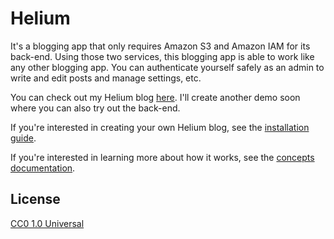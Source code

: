 # Helium

It's a blogging app that only requires Amazon S3 and Amazon IAM for its back-end. Using those two services, this blogging app is able to work like any other blogging app. You can authenticate yourself safely as an admin to write and edit posts and manage settings, etc.
 
You can check out my Helium blog [here](http://mk-helium-blog.s3-website-us-east-1.amazonaws.com/#!/). I'll create another demo soon where you can also try out the back-end.

If you're interested in creating your own Helium blog, see the [installation guide](wiki/Installation-guide).

If you're interested in learning more about how it works, see the [concepts documentation](wiki/concepts).

## License

[CC0 1.0 Universal](http://creativecommons.org/publicdomain/zero/1.0/)